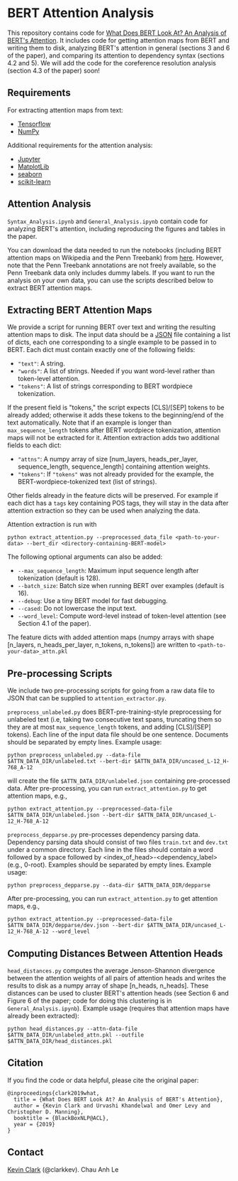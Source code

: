 # BERT Attention Analysis

This repository contains code for [What Does BERT Look At? An Analysis of BERT's Attention](https://arxiv.org/abs/1906.04341).
It includes code for getting attention maps from BERT and writing them to disk, analyzing BERT's attention in general (sections 3 and 6 of the paper), and comparing its attention to dependency syntax (sections 4.2 and 5).
We will add the code for the coreference resolution analysis (section 4.3 of the paper) soon!

## Requirements
For extracting attention maps from text:
* [Tensorflow](https://www.tensorflow.org/)
* [NumPy](http://www.numpy.org/)

Additional requirements for the attention analysis:
* [Jupyter](https://jupyter.org/https://jupyter.org/)
* [MatplotLib](https://matplotlib.org/)
* [seaborn](https://seaborn.pydata.org/index.html)
* [scikit-learn](https://scikit-learn.org/)

## Attention Analysis
`Syntax_Analysis.ipynb` and `General_Analysis.ipynb`
contain code for analyzing BERT's attention, including reproducing the figures and tables in the paper.

You can download the data needed to run the notebooks (including BERT attention maps on Wikipedia
and the Penn Treebank) from [here](https://drive.google.com/open?id=1DEIBQIl0Q0az5ZuLoy4_lYabIfLSKBg-). However, note that the Penn Treebank annotations are not
freely available, so the Penn Treebank data only includes dummy labels.
If you want to run the analysis on your own data, you can use the scripts described below to extract BERT attention maps.

## Extracting BERT Attention Maps
We provide a script for running BERT over text and writing the resulting
attention maps to disk.
The input data should be a [JSON](https://www.json.org/) file containing a
list of dicts, each one corresponding to a single example to be passed in
to BERT. Each dict must contain exactly one of the following fields:
* `"text"`: A string.
* `"words"`: A list of strings. Needed if you want word-level rather than
token-level attention.
* `"tokens"`: A list of strings corresponding to BERT wordpiece tokenization.

If the present field is "tokens," the script expects [CLS]/[SEP] tokens
to be already added; otherwise it adds these tokens to the
beginning/end of the text automatically.
Note that if an example is longer than `max_sequence_length` tokens
after BERT wordpiece tokenization, attention maps will not be extracted for it.
Attention extraction adds two additional fields to each dict:
* `"attns"`: A numpy array of size [num_layers, heads_per_layer, sequence_length,
sequence_length] containing attention weights.
* `"tokens"`: If `"tokens"` was not already provided for the example, the
BERT-wordpiece-tokenized text (list of strings).

Other fields already in the feature dicts will be preserved. For example
if each dict has a `tags` key containing POS tags, they will stay
in the data after attention extraction so they can be used when
analyzing the data.

Attention extraction is run with
```
python extract_attention.py --preprocessed_data_file <path-to-your-data> --bert_dir <directory-containing-BERT-model>
```
The following optional arguments can also be added:
* `--max_sequence_length`: Maximum input sequence length after tokenization (default is 128).
* `--batch_size`: Batch size when running BERT over examples (default is 16).
* `--debug`: Use a tiny BERT model for fast debugging.
* `--cased`: Do not lowercase the input text.
* `--word_level`: Compute word-level instead of token-level attention (see Section 4.1 of the paper).

The feature dicts with added attention maps (numpy arrays with shape [n_layers, n_heads_per_layer, n_tokens, n_tokens]) are written to `<path-to-your-data>_attn.pkl`


## Pre-processing Scripts
We include two pre-processing scripts for going from a raw data file to
JSON that can be supplied to ``attention_extractor.py``.

`preprocess_unlabeled.py` does BERT-pre-training-style preprocessing for unlabeled text
(i.e, taking two consecutive text spans, truncating them so they are at most
`max_sequence_length` tokens, and adding [CLS]/[SEP] tokens).
Each line of the input data file
should be one sentence. Documents should be separated by empty lines.
Example usage:
```
python preprocess_unlabeled.py --data-file $ATTN_DATA_DIR/unlabeled.txt --bert-dir $ATTN_DATA_DIR/uncased_L-12_H-768_A-12
```
will create the file `$ATTN_DATA_DIR/unlabeled.json` containing pre-processed data.
After pre-processing, you can run `extract_attention.py` to get attention maps, e.g.,
```
python extract_attention.py --preprocessed-data-file $ATTN_DATA_DIR/unlabeled.json --bert-dir $ATTN_DATA_DIR/uncased_L-12_H-768_A-12
```


`preprocess_depparse.py` pre-processes dependency parsing data.
Dependency parsing data should consist of two files `train.txt` and `dev.txt` under a common directory.
Each line in the files should contain a word followed by a space followed by <index_of_head>-<dependency_label>
(e.g., 0-root). Examples should be separated by empty lines. Example usage:
```
python preprocess_depparse.py --data-dir $ATTN_DATA_DIR/depparse
```

After pre-processing, you can run `extract_attention.py` to get attention maps, e.g.,
```
python extract_attention.py --preprocessed-data-file $ATTN_DATA_DIR/depparse/dev.json --bert-dir $ATTN_DATA_DIR/uncased_L-12_H-768_A-12 --word_level
```
## Computing Distances Between Attention Heads
`head_distances.py` computes the average Jenson-Shannon divergence between the attention weights of all pairs of attention heads and writes the results to disk as a numpy array of shape [n_heads, n_heads]. These distances can be used to cluster BERT's attention heads (see Section 6 and Figure 6 of the paper; code for doing this clustering is in `General_Analysis.ipynb`). Example usage (requires that attention maps have already been extracted):
```
python head_distances.py --attn-data-file $ATTN_DATA_DIR/unlabeled_attn.pkl --outfile $ATTN_DATA_DIR/head_distances.pkl
```

## Citation
If you find the code or data helpful, please cite the original paper:

```
@inproceedings{clark2019what,
  title = {What Does BERT Look At? An Analysis of BERT's Attention},
  author = {Kevin Clark and Urvashi Khandelwal and Omer Levy and Christopher D. Manning},
  booktitle = {BlackBoxNLP@ACL},
  year = {2019}
}
```

## Contact
[Kevin Clark](https://cs.stanford.edu/~kevclark/) (@clarkkev).
Chau Anh Le